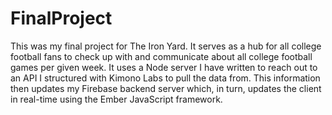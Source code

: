 # FinalProject
This was my final project for The Iron Yard. It serves as a hub for all college football fans to check up with and communicate about all college football games per given week. It uses a Node server I have written to reach out to an API I structured with Kimono Labs to pull the data from. This information then updates my Firebase backend server which, in turn, updates the client in real-time using the Ember JavaScript framework.
